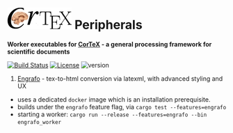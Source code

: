 ![CorTeX Peripherals](./public/img/logo.jpg) Peripherals
======

**Worker executables for [CorTeX](https://github.com/dginev/CorTeX) - a general processing framework for scientific documents**

[![Build Status](https://github.com/dginev/CorTeX-Peripherals/actions?query=workflow%3ACI)](https://github.com/dginev/CorTeX-Peripherals/workflows/CI/badge.svg) [![License](https://img.shields.io/badge/license-MIT-blue.svg)](https://raw.githubusercontent.com/dginev/CorTeX-Peripherals/master/LICENSE) ![version](https://img.shields.io/badge/version-0.2.3-orange.svg)



1. [Engrafo](https://github.com/arxiv-vanity/engrafo) - tex-to-html conversion via latexml, with advanced styling and UX
  - uses a dedicated `docker` image which is an installation prerequisite.
  - builds under the `engrafo` feature flag, via `cargo test --features=engrafo`
  - starting a worker: `cargo run --release --features=engrafo --bin engrafo_worker`
